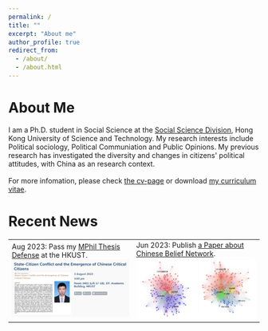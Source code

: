 ```yaml
---
permalink: /
title: ""
excerpt: "About me"
author_profile: true
redirect_from: 
  - /about/
  - /about.html
---
```


About Me
======
<p align="justify">

I am a Ph.D. student in Social Science at the <a href="https://sosc.hkust.edu.hk/">Social Science Division</a>, Hong Kong University of Science and Technology. My research interests include Political sociology, Political Communiation and Public Opinions. My previous research has investigated the diversity and changes in citizens' political attitudes, with China as an research context.
<br>
<br>
For more infomation, please check <a href="https://wujinfeng0715.github.io/cv/">the cv-page</a> or download <a href="https://wujinfeng0715.github.io//files/CV-JinfengWu-20221206.pdf">my curriculum vitae</a>.
<br>

</p>

Recent News
======

<html>
  <table style="margin-left:auto; margin-right:auto; border:none;">
    <tr style="margin-left:auto; margin-right:auto; border:none;">
      <td style="margin-left:auto; margin-right:auto; border:none;">
      Aug 2023: Pass my <a href="https://sosc.hkust.edu.hk/events/state-citizen-conflict-and-emergence-chinese-critical-citizens">MPhil Thesis Defense</a> at the HKUST.
      <img src='/images/MPhil_Defense.png'>
      </td>
      <td style="margin-left:auto; margin-right:auto; border:none;">
      Jun 2023: Publish <a href="https://chn.oversea.cnki.net/kns/defaultresult/index">a Paper about Chinese Belief Network</a>.
      <img src='/images/Belief_Network.png'>
      </td>
    </tr>
  </table>
</html>


